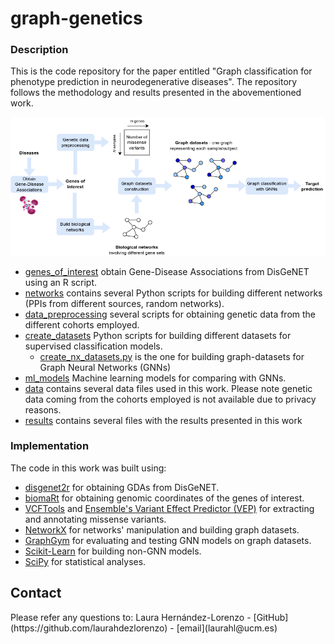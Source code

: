 # graph-genetics
<div id="top"></div>

### Description
<div id="top"></div>

This is the code repository for the paper entitled "Graph classification for phenotype prediction in neurodegenerative diseases". The repository follows the methodology and results presented in the abovementioned work. 

![Image](figure1.png)

* [genes_of_interest](genes_of_interest) obtain Gene-Disease Associations from DisGeNET using an R script.
* [networks](networks) contains several Python scripts for building different networks (PPIs from different sources, random networks).
* [data_preprocessing](data_preprocessing) several scripts for obtaining genetic data from the different cohorts employed.
* [create_datasets](create_datasets) Python scripts for building different datasets for supervised classification models.
  * [create_nx_datasets.py](create_datasets/create_nx_datasets.py) is the one for building graph-datasets for Graph Neural Networks (GNNs)
* [ml_models](ml_models) Machine learning models for comparing with GNNs.
* [data](data) contains several data files used in this work. Please note genetic data coming from the cohorts employed is not available due to privacy reasons.
* [results](results) contains several files with the results presented in this work

### Implementation
<div id="top"></div>

The code in this work was built using:

* [disgenet2r](https://nextjs.org/) for obtaining GDAs from DisGeNET.
* [biomaRt](https://reactjs.org/) for obtaining genomic coordinates of the genes of interest.
* [VCFTools](https://vuejs.org/) and [Ensemble's Variant Effect Predictor (VEP)](https://angular.io/) for extracting and annotating missense variants.
* [NetworkX]() for networks' manipulation and building graph datasets.
* [GraphGym]() for evaluating and testing GNN models on graph datasets.
* [Scikit-Learn]() for building non-GNN models.
* [SciPy]() for statistical analyses.

## Contact
<div id="top"></div>
Please refer any questions to:
Laura Hernández-Lorenzo - [GitHub](https://github.com/laurahdezlorenzo) - [email](laurahl@ucm.es)
